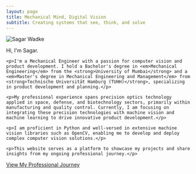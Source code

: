 ```yaml
---
layout: page
title: Mechanical Mind, Digital Vision
subtitle: Creating systems that see, think, and solve
---
```


<div class="about-page-container">
  <div class="about-image-container">
    <img src="/assets/img/me_in_woods.jpg" alt="Sagar Wadke" class="about-image">
  </div>
  <div class="about-content">
    <p>Hi, I'm Sagar.</p>

    <p>I'm a Mechanical Engineer with a passion for computer vision and product development. I hold a Bachelor's degree in <em>Mechanical Engineering</em> from the <strong>University of Mumbai</strong> and a <em>Master's degree in Mechanical Engineering and Management</em> from <strong>Technische Universität Hamburg (TUHH)</strong>, specializing in product development and planning.</p>

    <p>My professional experience spans precision optics technology applied in space, defense, and biotechnology sectors, primarily within manufacturing and quality control. Currently, I am focusing on integrating these precision technologies with machine vision and machine learning to drive innovative product development.</p>

    <p>I am proficient in Python and well-versed in extensive machine vision libraries such as OpenCV, enabling me to develop and deploy complex computer vision solutions.</p>

    <p>This website serves as a platform to showcase my projects and share insights from my ongoing professional journey.</p>
  </div>
</div>

<div class="about-cta-container">
  <a href="{{ '/journey/' | relative_url }}" class="about-cta-button">View My Professional Journey</a>
</div>

